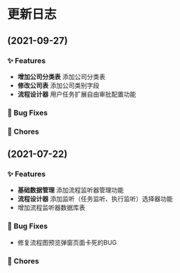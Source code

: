 # 更新日志

## (2021-09-27)
### ✨ Features
- **增加公司分类表** 添加公司分类表
- **修改公司表** 添加公司类别字段
- **流程设计器** 用户任务扩展自由审批配置功能

### 🐛 Bug Fixes


### 🎫 Chores

## (2021-07-22)
### ✨ Features
- **基础数据管理** 添加流程监听器管理功能
- **流程设计器** 添加监听（任务监听、执行监听）选择器功能
- 增加流程监听器数据库表

### 🐛 Bug Fixes
- 修复流程图预览弹窗页面卡死的BUG

### 🎫 Chores

